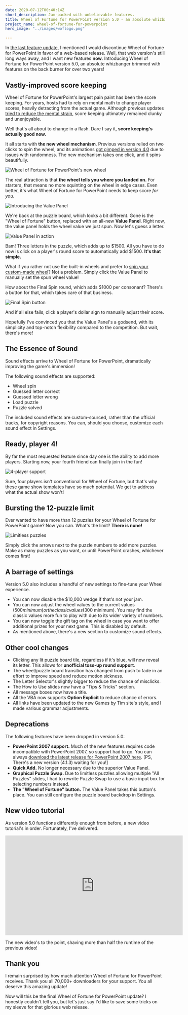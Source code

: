 ```yaml
---
date: 2020-07-12T00:40:14Z
short_description: Jam-packed with unbelievable features.
title: Wheel of Fortune for PowerPoint version 5.0 - an absolute whizbanger
project_name: wheel-of-fortune-for-powerpoint
hero_image: "../images/woflogo.png"

---
```

In [the last feature update](/blog/wheel-of-fortune-for-powerpoint-version-4.1/), I mentioned I would discontinue Wheel of Fortune for PowerPoint in favor of a web-based release. Well, that web version's still long ways away, and I want new features **now**. Introducing Wheel of Fortune for PowerPoint version 5.0, an absolute whizbanger brimmed with features on the back burner for over two years!

## Vastly-improved score keeping

Wheel of Fortune for PowerPoint's largest pain paint has been the score keeping. For years, hosts had to rely on mental math to change player scores, heavily detracting from the actual game. Although previous updates [tried to reduce the mental strain](/blog/wheel-of-fortune-for-powerpoint-version-3.2-takes-stage/), score keeping ultimately remained clunky and unenjoyable.

Well that's all about to change in a flash. Dare I say it, **score keeping's actually good now.**

It all starts with **the new wheel mechanism**. Previous versions relied on two clicks to spin the wheel, and its animations [got gimped in version 4.0](/blog/wheel-of-fortune-for-powerpoint-version-4.0-rc-release-notes/) due to issues with randomness. The new mechanism takes one click, and it spins beautifully.

![Wheel of Fortune for PowerPoint's new wheel](../images/wheel5-0youlandedat.png)

The real attraction is that **the wheel tells you where you landed on.** For starters, that means no more squinting on the wheel in edge cases. Even better, it's what Wheel of Fortune for PowerPoint needs to keep score _for you_.

![Introducing the Value Panel](../images/wheel5-0valuepanel1.png)

We're back at the puzzle board, which looks a bit different. Gone is the "Wheel of Fortune" button, replaced with an all-new **Value Panel**. Right now, the value panel holds the wheel value we just spun. Now let's guess a letter.

![Value Panel in action](../images/wheel5-0valuepanel2.png)

Bam! Three letters in the puzzle, which adds up to $1500. All you have to do now is click on a player's round score to automatically add $1500. **It's that simple.**

What if you rather not use the built-in wheels and prefer to [spin your custom-made wheel](https://www.youtube.com/watch?v=jCHE-SVpfRg)? Not a problem. Simply click the Value Panel to manually set the spun wheel value!

How about the Final Spin round, which adds $1000 per consonant? There's a button for that, which takes care of that business.

![Final Spin button](../images/wheel5-0finalspinbutton.png)

And if all else fails, click a player's dollar sign to manually adjust their score.

Hopefully I've convinced you that the Value Panel's a godsend, with its simplicity and top-notch flexibility compared to the competition. But wait, there's more!

## The Essence of Sound

Sound effects arrive to Wheel of Fortune for PowerPoint, dramatically improving the game's immersion!

The following sound effects are supported:

* Wheel spin
* Guessed letter correct
* Guessed letter wrong
* Load puzzle
* Puzzle solved

The included sound effects are custom-sourced, rather than the official tracks, for copyright reasons. You can, should you choose, customize each sound effect in Settings.

## Ready, player 4!

By far the most requested feature since day one is the ability to add more players. Starting now, your fourth friend can finally join in the fun!

![4-player support](../images/wheel5-0fourplayers.png)

Sure, four players isn't conventional for Wheel of Fortune, but that's why these game show templates have so much potential. We get to address what the actual show won't!

## Bursting the 12-puzzle limit

Ever wanted to have more than 12 puzzles for your Wheel of Fortune for PowerPoint game? Now you can. What's the limit? **There is none!**

![Limitless puzzles](../images/wheel5-0limitlesspuzzles.png)

Simply click the arrows next to the puzzle numbers to add more puzzles. Make as many puzzles as you want, or until PowerPoint crashes, whichever comes first!

## A barrage of settings

Version 5.0 also includes a handful of new settings to fine-tune your Wheel experience.

* You can now disable the $10,000 wedge if that's not your jam.
* You can now adjust the wheel values to the current values ($500 minimum) or the classic values ($300 minimum). You may find the classic values more fun to play with due to its wider variety of numbers.
* You can now toggle the gift tag on the wheel in case you want to offer additional prizes for your next game. This is disabled by default.
* As mentioned above, there's a new section to customize sound effects.

## Other cool changes

* Clicking any lit puzzle board tile, regardless if it's blue, will now reveal its letter. This allows for **unofficial toss-up round support**.
* The wheel/puzzle board transition has changed from push to fade in an effort to improve speed and reduce motion sickness.
* The Letter Selector's slightly bigger to reduce the chance of misclicks.
* The How to Use slides now have a "Tips & Tricks" section.
* All message boxes now have a title.
* All the VBA now supports **Option Explicit** to reduce chance of errors.
* All links have been updated to the new Games by Tim site's style, and I made various grammar adjustments.

## Deprecations

The following features have been dropped in version 5.0:

* **PowerPoint 2007 support.** Much of the new features requires code incompatible with PowerPoint 2007, so support had to go. You can always [download the latest release for PowerPoint 2007 here](/wheel-of-fortune-for-powerpoint-older-versions/). \[PS, There's a new version (4.1.3) waiting for you!\]
* **Quick Add.** No longer necessary due to the superior Value Panel.
* **Graphical Puzzle Swap.** Due to limitless puzzles allowing multiple "All Puzzles" slides, I had to rewrite Puzzle Swap to use a basic input box for selecting numbers instead.
* **The "Wheel of Fortune" button.** The Value Panel takes this button's place. You can still configure the puzzle board backdrop in Settings.

## New video tutorial

As version 5.0 functions differently enough from before, a new video tutorial's in order. Fortunately, I've delivered.

<div class="videoWrapper"> <iframe title="Wheel of Fortune for PowerPoint video tutorial" allowfullscreen="" frameborder="0" height="315" src="https://www.youtube.com/embed/QVPlyuG7L7s" width="560"></iframe> </div>

The new video's to the point, shaving more than half the runtime of the previous video!

## Thank you

I remain surprised by how much attention Wheel of Fortune for PowerPoint receives. Thank you all 70,000+ downloaders for your support. You all deserve this amazing update!

Now will this be the final Wheel of Fortune for PowerPoint update? I honestly couldn't tell you, but let's just say I'd like to save some tricks on my sleeve for that glorious web release.